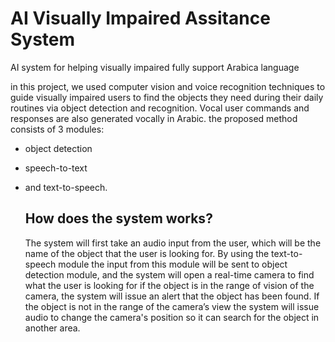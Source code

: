 # AI Visually Impaired Assitance System
AI system for helping visually impaired fully support Arabica language

in this project, we  used computer vision and voice recognition techniques to guide visually impaired users to find the objects they need during their daily routines via object detection and recognition. Vocal user commands and responses are also generated vocally in Arabic. 
the proposed method consists of 3 modules:
* object detection
* speech-to-text
* and text-to-speech.
  ## How does the system works?
  
  The system will first take an audio input from the user, which will be the name of the object that the user is looking for. By using the text-to-speech module the input from this module will be sent to object detection module, and the system will open a real-time camera to find what the user is looking for if the object is in the range of vision of the camera, the system will issue an alert that the object has been found. If the object is not in the range of the camera’s view the system will issue audio to change the camera's position so it can search for the object in another area.
